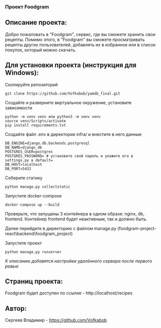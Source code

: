 


### Проект Foodgram

## Описание проекта:

Добро пожаловать в "Foodgram", сервис, где вы сможете хранить свои рецепты. Помимо этого, в "Foodgram" вы сможете просматривать рецепты других пользователей, добавлять их в избранное или в список покупок, который можно скачать.

## Для установки проекта (инструкция для Windows):

Скопируйте репозиторий
```
git clone https://github.com/Vofkabob/yamdb_final.git
```

Создайте и разверните виртуальное окружение, установите зависимости
```
python -m venv venv или python3 -m venv venv
source venv/Scripts/activate
pip install requirements.txt
```

Создайте файл .env в директории infra/ и внестите в него данные
```
DB_ENGINE=django.db.backends.postgresql
DB_NAME=django_db
POSTGRES_USER=postgres
POSTGRES_PASSWORD= # установите свой пароль и укажите его в settings.py в default=
DB_HOST=localhost
DB_PORT=5432
```

Соберите статику
```
python manage.py collectstatic
```

Запустите docker-compose
```
docker-compose up --build
```

Проверьте, что запущены 3 контейнера в одном образе: nginx, db, frontend. Контейнер frontend будет неактивным, так и должно быть.

Далее перейдите в директорию с файлом manage.py (foodgram-project-react\backend\foodgram_project)

Запустите проект
```
python manage.py runserver
```

*К описанию добавятся настройки удалённого сервера после первого ревью*

## Страниц проекта:

Foodgram будет доступен по ссылке - http://localhost/recipes

## Автор:

Сергеев Владимир - https://github.com/Vofkabob
